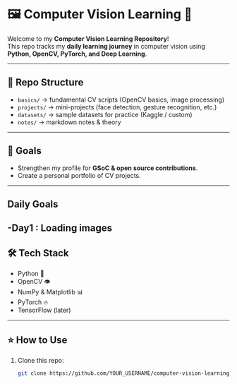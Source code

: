 # 🖼️ Computer Vision Learning 🚀

Welcome to my **Computer Vision Learning Repository**!  
This repo tracks my **daily learning journey** in computer vision using **Python, OpenCV, PyTorch, and Deep Learning**.  

---

## 📂 Repo Structure
- `basics/` → fundamental CV scripts (OpenCV basics, image processing)  
- `projects/` → mini-projects (face detection, gesture recognition, etc.)  
- `datasets/` → sample datasets for practice (Kaggle / custom)  
- `notes/` → markdown notes & theory  

---

## 🎯 Goals  
- Strengthen my profile for **GSoC & open source contributions**.  
- Create a personal portfolio of CV projects.  

---
## Daily Goals 
-Day1 : Loading images 
---


## 🛠️ Tech Stack
- Python 🐍  
- OpenCV 👁️  
- NumPy & Matplotlib 📊  
- PyTorch 🔥  
- TensorFlow (later)  

---

## ⭐ How to Use
1. Clone this repo:  
   ```bash
   git clone https://github.com/YOUR_USERNAME/computer-vision-learning.git
